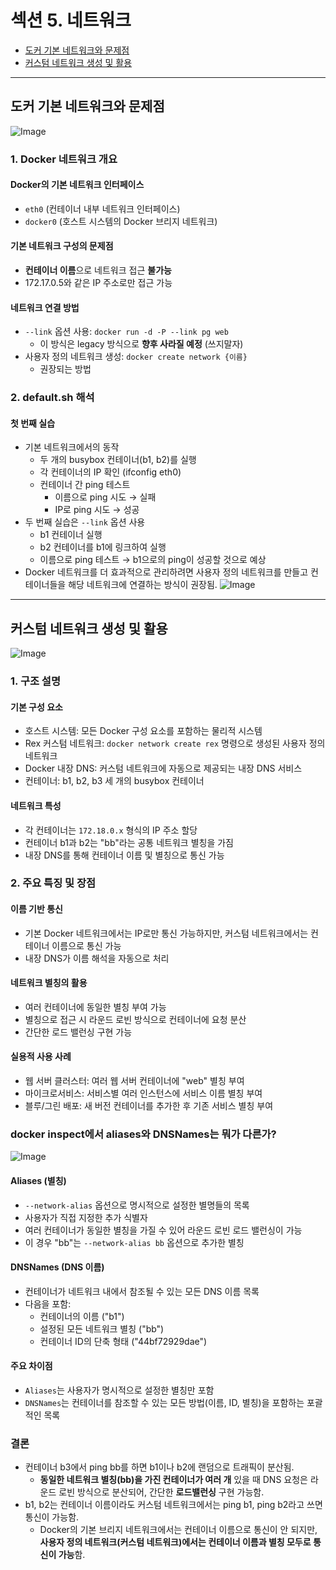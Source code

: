 # 섹션 5. 네트워크

- [도커 기본 네트워크와 문제점](#도커-기본-네트워크와-문제점)
- [커스텀 네트워크 생성 및 활용](#커스텀-네트워크-생성-및-활용)

---

## 도커 기본 네트워크와 문제점

![Image](https://github.com/user-attachments/assets/bdd8a427-0d65-4dcd-a268-5f79137ce407)

### 1. Docker 네트워크 개요
#### Docker의 기본 네트워크 인터페이스
- `eth0` (컨테이너 내부 네트워크 인터페이스)
- `docker0` (호스트 시스템의 Docker 브리지 네트워크)

#### 기본 네트워크 구성의 문제점
- <b>컨테이너 이름</b>으로 네트워크 접근 <b>불가능</b>
- 172.17.0.5와 같은 IP 주소로만 접근 가능

#### 네트워크 연결 방법
- `--link` 옵션 사용: `docker run -d -P --link pg web`
    - 이 방식은 legacy 방식으로 <b>향후 사라질 예정</b> (쓰지말자)
- 사용자 정의 네트워크 생성: `docker create network {이름}`
    - 권장되는 방법

### 2. default.sh 해석

#### 첫 번째 실습
- 기본 네트워크에서의 동작
    - 두 개의 busybox 컨테이너(b1, b2)를 실행
    - 각 컨테이너의 IP 확인 (ifconfig eth0)
    - 컨테이너 간 ping 테스트
        - 이름으로 ping 시도 → 실패
        - IP로 ping 시도 → 성공
- 두 번째 실습은 `--link` 옵션 사용
    - b1 컨테이너 실행
    - b2 컨테이너를 b1에 링크하여 실행
    - 이름으로 ping 테스트 → b1으로의 ping이 성공할 것으로 예상
- Docker 네트워크를 더 효과적으로 관리하려면 사용자 정의 네트워크를 만들고 컨테이너들을 해당 네트워크에 연결하는 방식이 권장됨.
![Image](https://github.com/user-attachments/assets/53ccbe14-2070-419c-9d5d-0fdb5a502302)

---

## 커스텀 네트워크 생성 및 활용

![Image](https://github.com/user-attachments/assets/fd961c15-e37a-41a1-9529-838b8adb9fef)

### 1. 구조 설명

#### 기본 구성 요소 
- 호스트 시스템: 모든 Docker 구성 요소를 포함하는 물리적 시스템
- Rex 커스텀 네트워크: `docker network create rex` 명령으로 생성된 사용자 정의 네트워크
- Docker 내장 DNS: 커스텀 네트워크에 자동으로 제공되는 내장 DNS 서비스
- 컨테이너: b1, b2, b3 세 개의 busybox 컨테이너

#### 네트워크 특성
- 각 컨테이너는 `172.18.0.x` 형식의 IP 주소 할당
- 컨테이너 b1과 b2는 "bb"라는 공통 네트워크 별칭을 가짐
- 내장 DNS를 통해 컨테이너 이름 및 별칭으로 통신 가능

### 2. 주요 특징 및 장점

#### 이름 기반 통신
- 기본 Docker 네트워크에서는 IP로만 통신 가능하지만, 커스텀 네트워크에서는 컨테이너 이름으로 통신 가능
- 내장 DNS가 이름 해석을 자동으로 처리

#### 네트워크 별칭의 활용
- 여러 컨테이너에 동일한 별칭 부여 가능
- 별칭으로 접근 시 라운드 로빈 방식으로 컨테이너에 요청 분산
- 간단한 로드 밸런싱 구현 가능

#### 실용적 사용 사례
- 웹 서버 클러스터: 여러 웹 서버 컨테이너에 "web" 별칭 부여
- 마이크로서비스: 서비스별 여러 인스턴스에 서비스 이름 별칭 부여
- 블루/그린 배포: 새 버전 컨테이너를 추가한 후 기존 서비스 별칭 부여

### docker inspect에서 aliases와 DNSNames는 뭐가 다른가?

![Image](https://github.com/user-attachments/assets/b26e0fb4-f70c-4236-a10e-ae7f2907ea9f)

#### Aliases (별칭)
- `--network-alias` 옵션으로 명시적으로 설정한 별명들의 목록
- 사용자가 직접 지정한 추가 식별자
- 여러 컨테이너가 동일한 별칭을 가질 수 있어 라운드 로빈 로드 밸런싱이 가능
- 이 경우 "bb"는 `--network-alias bb` 옵션으로 추가한 별칭

#### DNSNames (DNS 이름)
- 컨테이너가 네트워크 내에서 참조될 수 있는 모든 DNS 이름 목록
- 다음을 포함:
    - 컨테이너의 이름 ("b1")
    - 설정된 모든 네트워크 별칭 ("bb")
    - 컨테이너 ID의 단축 형태 ("44bf72929dae")

#### 주요 차이점
- `Aliases`는 사용자가 명시적으로 설정한 별칭만 포함
- `DNSNames`는 컨테이너를 참조할 수 있는 모든 방법(이름, ID, 별칭)을 포함하는 포괄적인 목록

### 결론
- 컨테이너 b3에서 ping bb를 하면 b1이나 b2에 랜덤으로 트래픽이 분산됨.
	- <b>동일한 네트워크 별칭(bb)을 가진 컨테이너가 여러 개</b> 있을 때 DNS 요청은 라운드 로빈 방식으로 분산되어, 간단한 <b>로드밸런싱</b> 구현 가능함.
- b1, b2는 컨테이너 이름이라도 커스텀 네트워크에서는 ping b1, ping b2라고 쓰면 통신이 가능함.
	- Docker의 기본 브리지 네트워크에서는 컨테이너 이름으로 통신이 안 되지만, <b>사용자 정의 네트워크(커스텀 네트워크)에서는 컨테이너 이름과 별칭 모두로 통신이 가능</b>함.